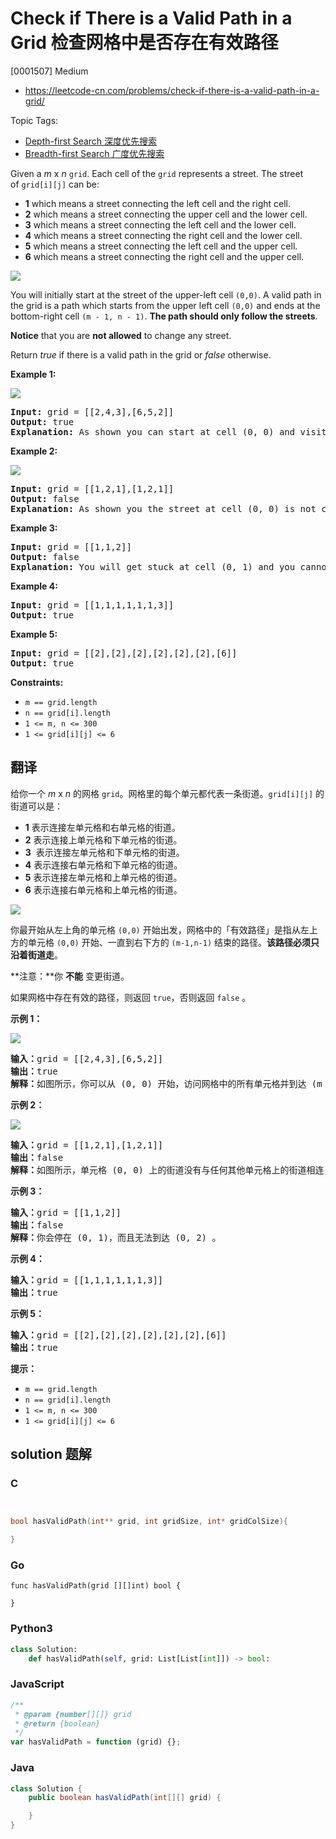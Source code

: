 # Check if There is a Valid Path in a Grid 检查网格中是否存在有效路径

[0001507] Medium

- https://leetcode-cn.com/problems/check-if-there-is-a-valid-path-in-a-grid/

Topic Tags:

- [Depth-first Search 深度优先搜索](https://leetcode-cn.com/tag/depth-first-search/)
- [Breadth-first Search 广度优先搜索](https://leetcode-cn.com/tag/breadth-first-search/)

Given a _m_ x _n_ `grid`. Each cell of the `grid` represents a street. The street of `grid[i][j]` can be:

- **1** which means a street connecting the left cell and the right cell.
- **2** which means a street connecting the upper cell and the lower cell.
- **3** which means a street connecting the left cell and the lower cell.
- **4** which means a street connecting the right cell and the lower cell.
- **5** which means a street connecting the left cell and the upper cell.
- **6** which means a street connecting the right cell and the upper cell.

![](https://assets.leetcode.com/uploads/2020/03/05/main.png)

You will initially start at the street of the upper-left cell `(0,0)`. A valid path in the grid is a path which starts from the upper left cell `(0,0)` and ends at the bottom-right cell `(m - 1, n - 1)`. **The path should only follow the streets**.

**Notice** that you are **not allowed** to change any street.

Return *true* if there is a valid path in the grid or _false_ otherwise.

**Example 1:**

![](https://assets.leetcode.com/uploads/2020/03/05/e1.png)

<pre><strong>Input:</strong> grid = [[2,4,3],[6,5,2]]
<strong>Output:</strong> true
<strong>Explanation:</strong> As shown you can start at cell (0, 0) and visit all the cells of the grid to reach (m - 1, n - 1).
</pre>

**Example 2:**

![](https://assets.leetcode.com/uploads/2020/03/05/e2.png)

<pre><strong>Input:</strong> grid = [[1,2,1],[1,2,1]]
<strong>Output:</strong> false
<strong>Explanation:</strong> As shown you the street at cell (0, 0) is not connected with any street of any other cell and you will get stuck at cell (0, 0)
</pre>

**Example 3:**

<pre><strong>Input:</strong> grid = [[1,1,2]]
<strong>Output:</strong> false
<strong>Explanation:</strong> You will get stuck at cell (0, 1) and you cannot reach cell (0, 2).
</pre>

**Example 4:**

<pre><strong>Input:</strong> grid = [[1,1,1,1,1,1,3]]
<strong>Output:</strong> true
</pre>

**Example 5:**

<pre><strong>Input:</strong> grid = [[2],[2],[2],[2],[2],[2],[6]]
<strong>Output:</strong> true
</pre>

**Constraints:**

- `m == grid.length`
- `n == grid[i].length`
- `1 <= m, n <= 300`
- `1 <= grid[i][j] <= 6`

## 翻译

给你一个 _m_ x _n_ 的网格 `grid`。网格里的每个单元都代表一条街道。`grid[i][j]` 的街道可以是：

- **1** 表示连接左单元格和右单元格的街道。
- **2** 表示连接上单元格和下单元格的街道。
- **3**  表示连接左单元格和下单元格的街道。
- **4** 表示连接右单元格和下单元格的街道。
- **5** 表示连接左单元格和上单元格的街道。
- **6** 表示连接右单元格和上单元格的街道。

![](https://assets.leetcode-cn.com/aliyun-lc-upload/uploads/2020/03/21/main.png)

你最开始从左上角的单元格 `(0,0)` 开始出发，网格中的「有效路径」是指从左上方的单元格 `(0,0)` 开始、一直到右下方的 `(m-1,n-1)` 结束的路径。**该路径必须只沿着街道走**。

**注意：**你 **不能** 变更街道。

如果网格中存在有效的路径，则返回 `true`，否则返回 `false` 。

**示例 1：**

![](https://assets.leetcode-cn.com/aliyun-lc-upload/uploads/2020/03/21/e1.png)

<pre><strong>输入：</strong>grid = [[2,4,3],[6,5,2]]
<strong>输出：</strong>true
<strong>解释：</strong>如图所示，你可以从 (0, 0) 开始，访问网格中的所有单元格并到达 (m - 1, n - 1) 。
</pre>

**示例 2：**

![](https://assets.leetcode-cn.com/aliyun-lc-upload/uploads/2020/03/21/e2.png)

<pre><strong>输入：</strong>grid = [[1,2,1],[1,2,1]]
<strong>输出：</strong>false
<strong>解释：</strong>如图所示，单元格 (0, 0) 上的街道没有与任何其他单元格上的街道相连，你只会停在 (0, 0) 处。
</pre>

**示例 3：**

<pre><strong>输入：</strong>grid = [[1,1,2]]
<strong>输出：</strong>false
<strong>解释：</strong>你会停在 (0, 1)，而且无法到达 (0, 2) 。
</pre>

**示例 4：**

<pre><strong>输入：</strong>grid = [[1,1,1,1,1,1,3]]
<strong>输出：</strong>true
</pre>

**示例 5：**

<pre><strong>输入：</strong>grid = [[2],[2],[2],[2],[2],[2],[6]]
<strong>输出：</strong>true
</pre>

**提示：**

- `m == grid.length`
- `n == grid[i].length`
- `1 <= m, n <= 300`
- `1 <= grid[i][j] <= 6`

## solution 题解

### C

```c


bool hasValidPath(int** grid, int gridSize, int* gridColSize){

}
```

### Go

```golang
func hasValidPath(grid [][]int) bool {

}
```

### Python3

```python
class Solution:
    def hasValidPath(self, grid: List[List[int]]) -> bool:
```

### JavaScript

```javascript
/**
 * @param {number[][]} grid
 * @return {boolean}
 */
var hasValidPath = function (grid) {};
```

### Java

```java
class Solution {
    public boolean hasValidPath(int[][] grid) {

    }
}
```
